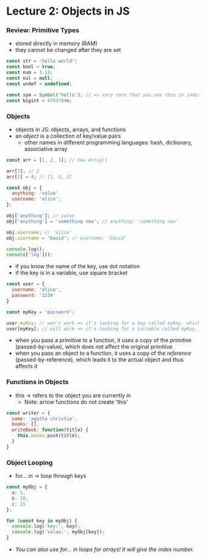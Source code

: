 # Lecture 2: Objects in JS

### Review: Primitive Types
* stored directly in memory (RAM)
* they cannot be changed after they are set

```javascript
const str = 'hello world';
const bool = true;
const num = 3.14;
const nul = null;
const undef = undefined;

const sym = Symbol('hello'); // => very rare that you see this in industry!
const bigint = 4783784n;
```

### Objects
* objects in JS: objects, arrays, and functions
* an _object_ is a collection of key/value pairs 
  * other names in different programming languages: hash, dictionary, associative array

```js
const arr = [1, 2, 3]; // new Array()

arr[1]; // 2
arr[1] = 4; // [1, 4, 3]

const obj = {
  anything: 'value'
  username: 'alice';
};

obj['anything']; // value
obj['anything'] = 'something new'; // anything: 'something new'

obj.username; // 'alice'
obj.username = 'David'; // username: 'David'

console.log();
console['log']();

```
* if you know the name of the key, use dot notation
* if the key is in a variable, use square bracket

```js
const user = {
  username: 'alice',
  password: '1234'
}

const myKey = 'password';

user.myKey; // won't work => it's looking for a key called myKey, which does not exist
user[myKey]; // will work => it's looking for a variable called myKey, which exists
```

* when you pass a primitive to a function, it uses a copy of the _primitive_ (passed-by-value), which does not affect the original primitive 
* when you pass an object to a function, it uses a copy of the _reference_ (passed-by-reference), which leads it to the actual object and thus affects it 

### Functions in Objects
* this &rarr; refers to the object you are currently in
  * Note: arrow functions do not create 'this'

```js
const writer = {
  name: 'agatha christie',
  books: [],
  writeBook: function(title) {
    this.books.push(title);
  }
}
```

### Object Looping
* for... in &rarr; loop through keys

```js
const myObj = {
  a: 5,
  b: 10,
  c: 15
};

for (const key in myObj) {
  console.log('key:', key);
  console.log('value:', myObj[key]);
}
```
* _You can also use for... in loops for arrays! It will give the index number._